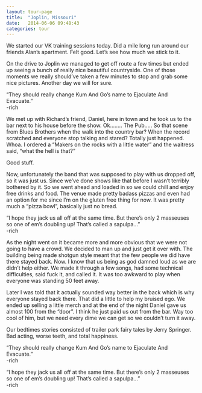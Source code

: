 ```yaml
---
layout: tour-page
title:  "Joplin, Missouri"
date:   2014-06-06 09:48:43
categories: tour 
---
```

We started our VK training sessions today. Did a mile long run around our friends Alan’s apartment. Felt good. Let’s see how much we stick to it.

On the drive to Joplin we managed to get off route a few times but ended up seeing a bunch of really nice beautiful countryside. One of those moments we really should’ve taken a few minutes to stop and grab some nice pictures. Another day we will for sure.

<fig class="sidenote">“They should really change Kum And Go’s name to Ejaculate And Evacuate.” <BR>-rich</fig>

We met up with Richard’s friend, Daniel, here in town and he took us to the bar next to his house before the show. Ok…….. The Pub….. So that scene from Blues Brothers when the walk into the country bar? When the record scratched and everyone stop talking and stared? Totally just happened. Whoa. I ordered a “Makers on the rocks with a little water” and the waitress said, “what the hell is that?”

Good stuff.

Now, unfortunately the band that was supposed to play with us dropped off, so it was just us. Since we’ve done shows like that before I wasn’t terribly bothered by it. So we went ahead and loaded in so we could chill and enjoy free drinks and food. The venue made pretty badass pizzas and even had an option for me since I’m on the gluten free thing for now. It was pretty much a “pizza bowl”, basically just no bread.

<fig class="sidenote">“I hope they jack us all off at the same time. But there’s only 2 masseuses so one of em’s doubling up! That’s called a sapulpa…” <BR>-rich</fig>

As the night went on it became more and more obvious that we were not going to have a crowd. We decided to man up and just get it over with. The building being made shotgun style meant that the few people we did have there stayed back. Now. I know that us being as god damned loud as we are didn’t help either. We made it through a few songs, had some technical difficulties, said fuck it, and called it. It was too awkward to play when everyone was standing 50 feet away.

Later I was told that it actually sounded way better in the back which is why everyone stayed back there. That did a little to help my bruised ego. We ended up selling a little merch and at the end of the night Daniel gave us almost 100 from the “door”. I think he just paid us out from the bar. Way too cool of him, but we need every dime we can get so we couldn’t turn it away.

Our bedtimes stories consisted of trailer park fairy tales by Jerry Springer. Bad acting, worse teeth, and total happiness.
<p><fig class="bottomnote">“They should really change Kum And Go’s name to Ejaculate And Evacuate.” <BR>-rich</fig></p>

<p><fig class="bottomnote">“I hope they jack us all off at the same time. But there’s only 2 masseuses so one of em’s doubling up! That’s called a sapulpa…” <BR>-rich</fig></p>
